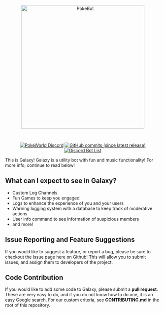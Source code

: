 <div align="center">
  <br />
  <p>
    <a href="http://universedevgroup.net/galaxy/"><img src="http://universedevgroup.net/archive/pokeworld/pokebot/pokebotbannerlogo.png" width="400" alt="PokeBot" /></a>
  </p>
  <br />
  <p>
    <a href="https://discord.me/thedigitalregion"><img src="https://img.shields.io/discord/417088992329334792.svg?colorB=7289DA&label=discord&style=flat-square" alt="PokeWorld Discord" /></a>
    <a href="https://github.com/UniverseDevGroup/GalaxyBot"><img src="https://img.shields.io/github/commits-since/UniverseDevGroup/GalaxyBot/latest.svg?style=flat-square" alt="GitHub commits (since latest release)" /></a>
 	<a href="https://discordbots.org/bot/417096530596724737"><img src="https://discordbots.org/api/widget/status/417096530596724737.svg" alt="Discord Bot List" /></a>
  </p>
</div>


This is Galaxy! Galaxy is a utility bot with fun and music functionality! For more info, continue to read below!

## What can I expect to see in Galaxy?
* Custom Log Channels
* Fun Games to keep you engaged
* Logs to enhance the experience of you and your users
* Warning logging system with a database to keep track of moderative actions
* User info command to see information of suspicious members
* and more!

## Issue Reporting and Feature Suggestions

If you would like to suggest a feature, or report a bug, please be sure to checkout the Issue page here on Github! This will allow you to submit issues, and assign them to developers of the project.

## Code Contribution

If you would like to add some code to Galaxy, please submit a **pull request**. These are very easy to do, and if you do not know how to do one, it is an easy Google search. For our custom criteria, see **CONTRIBUTING.md** in the root of this repository.
